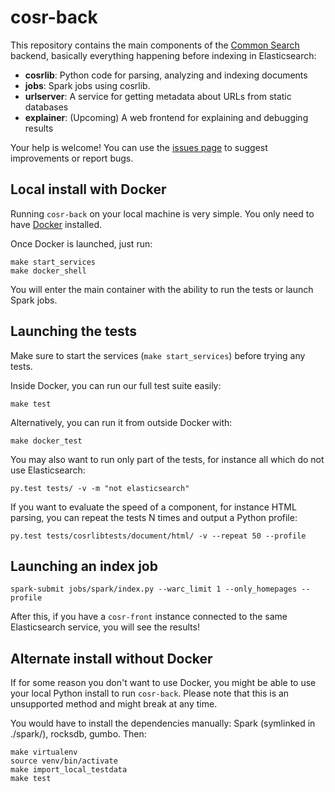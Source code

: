 # cosr-back

This repository contains the main components of the [Common Search](https://about.commonsearch.org) backend, basically everything happening before indexing in Elasticsearch:

 - **cosrlib**: Python code for parsing, analyzing and indexing documents
 - **jobs**: Spark jobs using cosrlib.
 - **urlserver**: A service for getting metadata about URLs from static databases
 - **explainer**: (Upcoming) A web frontend for explaining and debugging results

Your help is welcome! You can use the [issues page](https://github.com/commonsearch/cosr-back) to suggest improvements or report bugs.

## Local install with Docker

Running `cosr-back` on your local machine is very simple. You only need to have [Docker](https://docs.docker.com/engine/installation/) installed.

Once Docker is launched, just run:

```
make start_services
make docker_shell
```

You will enter the main container with the ability to run the tests or launch Spark jobs.

## Launching the tests

Make sure to start the services (`make start_services`) before trying any tests.

Inside Docker, you can run our full test suite easily:

```
make test
```

Alternatively, you can run it from outside Docker with:

```
make docker_test
```

You may also want to run only part of the tests, for instance all which do not use Elasticsearch:

```
py.test tests/ -v -m "not elasticsearch"
```

If you want to evaluate the speed of a component, for instance HTML parsing, you can repeat the tests N times and output a Python profile:

```
py.test tests/cosrlibtests/document/html/ -v --repeat 50 --profile
```

## Launching an index job

```
spark-submit jobs/spark/index.py --warc_limit 1 --only_homepages --profile
```

After this, if you have a `cosr-front` instance connected to the same Elasticsearch service, you will see the results!

## Alternate install without Docker

If for some reason you don't want to use Docker, you might be able to use your local Python install to run `cosr-back`. Please note that this is an unsupported method and might break at any time.

You would have to install the dependencies manually: Spark (symlinked in ./spark/), rocksdb, gumbo. Then:

```
make virtualenv
source venv/bin/activate
make import_local_testdata
make test
```
